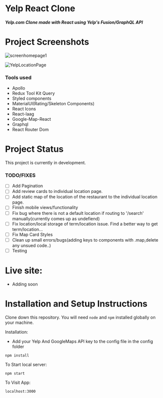 # Yelp React Clone

##### Yelp.com Clone made with React using Yelp's Fusion/GraphQL API


# Project Screenshots

![screenhomepage1](https://user-images.githubusercontent.com/25239322/138547321-41eca87f-d52f-4575-a74f-76ecffb9202c.png)

![YelpLocationPage](https://user-images.githubusercontent.com/25239322/138547446-b76717a2-77b6-4d57-a850-cca3f79cb348.png)


### Tools used

- Apollo
- Redux Tool Kit Query
- Styled components
- MaterialUI(Rating/Skeleton Components)
- React Icons
- React-laag
- Google-Map-React
- Graphql
- React Router Dom

# Project Status

This project is currently in development.

### TODO/FIXES

- [ ] Add Pagination
- [ ] Add review cards to individual location page.
- [ ] Add static map of the location of the restaurant to the individual location page.
- [ ] Finish mobile views/functionality
- [ ] Fix bug where there is not a default location if routing to '/search' manually(currently comes up as undefiend)
- [ ] Fix location/local storage of term/location issue. Find a better way to get term/location...
- [ ] Fix Map Card Styles
- [ ] Clean up small errors/bugs(adding keys to components with .map,delete any unsued code..)
- [ ] Testing

# Live site:

- Adding soon

# Installation and Setup Instructions

Clone down this repository. You will need `node` and `npm` installed globally on your machine.

Installation:

- Add your Yelp And GoogleMaps API key to the config file in the config folder

`npm install`

To Start local server:

`npm start`

To Visit App:

`localhost:3000`
